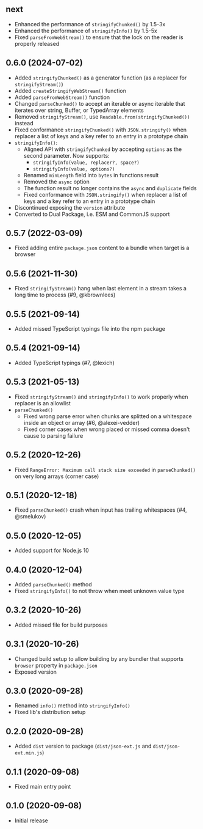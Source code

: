 ## next

- Enhanced the performance of `stringifyChunked()` by 1.5-3x
- Enhanced the performance of `stringifyInfo()` by 1.5-5x
- Fixed `parseFromWebStream()` to ensure that the lock on the reader is properly released

## 0.6.0 (2024-07-02)

- Added `stringifyChunked()` as a generator function (as a replacer for `stringifyStream()`)
- Added `createStringifyWebStream()` function
- Added `parseFromWebStream()` function
- Changed `parseChunked()` to accept an iterable or async iterable that iterates over string, Buffer, or TypedArray elements
- Removed `stringifyStream()`, use `Readable.from(stringifyChunked())` instead
- Fixed conformance `stringifyChunked()` with `JSON.stringify()` when replacer a list of keys and a key refer to an entry in a prototype chain
- `stringifyInfo()`:
    - Aligned API with `stringifyChunked` by accepting `options` as the second parameter. Now supports:
        - `stringifyInfo(value, replacer?, space?)`
        - `stringifyInfo(value, options?)`
    - Renamed `minLength` field into `bytes` in functions result
    - Removed the `async` option
    - The function result no longer contains the `async` and `duplicate` fields
    - Fixed conformance with `JSON.stringify()` when replacer a list of keys and a key refer to an entry in a prototype chain
- Discontinued exposing the `version` attribute
- Converted to Dual Package, i.e. ESM and CommonJS support

## 0.5.7 (2022-03-09)

- Fixed adding entire `package.json` content to a bundle when target is a browser

## 0.5.6 (2021-11-30)

- Fixed `stringifyStream()` hang when last element in a stream takes a long time to process (#9, @kbrownlees)

## 0.5.5 (2021-09-14)

- Added missed TypeScript typings file into the npm package

## 0.5.4 (2021-09-14)

- Added TypeScript typings (#7, @lexich)

## 0.5.3 (2021-05-13)

- Fixed `stringifyStream()` and `stringifyInfo()` to work properly when replacer is an allowlist
- `parseChunked()`
    - Fixed wrong parse error when chunks are splitted on a whitespace inside an object or array (#6, @alexei-vedder)
    - Fixed corner cases when wrong placed or missed comma doesn't cause to parsing failure

## 0.5.2 (2020-12-26)

- Fixed `RangeError: Maximum call stack size exceeded` in `parseChunked()` on very long arrays (corner case)

## 0.5.1 (2020-12-18)

- Fixed `parseChunked()` crash when input has trailing whitespaces (#4, @smelukov)

## 0.5.0 (2020-12-05)

- Added support for Node.js 10

## 0.4.0 (2020-12-04)

- Added `parseChunked()` method
- Fixed `stringifyInfo()` to not throw when meet unknown value type

## 0.3.2 (2020-10-26)

- Added missed file for build purposes

## 0.3.1 (2020-10-26)

- Changed build setup to allow building by any bundler that supports `browser` property in `package.json`
- Exposed version

## 0.3.0 (2020-09-28)

- Renamed `info()` method into `stringifyInfo()`
- Fixed lib's distribution setup

## 0.2.0 (2020-09-28)

- Added `dist` version to package (`dist/json-ext.js` and `dist/json-ext.min.js`)

## 0.1.1 (2020-09-08)

- Fixed main entry point

## 0.1.0 (2020-09-08)

- Initial release

